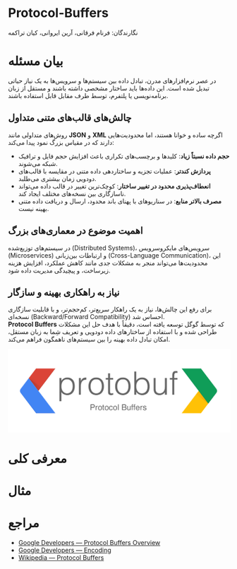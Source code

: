 # Protocol-Buffers

نگارندگان: فرنام فرقانی، آرین ایروانی، کیان تراکمه

# بیان مسئله

در عصر نرم‌افزارهای مدرن، تبادل داده بین سیستم‌ها و سرویس‌ها به یک نیاز حیاتی تبدیل شده است. این داده‌ها باید ساختار مشخصی داشته باشند و مستقل از زبان برنامه‌نویسی یا پلتفرم، توسط طرف مقابل قابل استفاده باشند.  

## چالش‌های قالب‌های متنی متداول

روش‌های متداولی مانند **JSON** و **XML** اگرچه ساده و خوانا هستند، اما محدودیت‌هایی دارند که در مقیاس بزرگ نمود پیدا می‌کند:

- **حجم داده نسبتاً زیاد**: کلیدها و برچسب‌های تکراری باعث افزایش حجم فایل و ترافیک شبکه می‌شوند.
- **پردازش کندتر**: عملیات تجزیه و ساختاردهی داده متنی در مقایسه با قالب‌های دودویی زمان بیشتری می‌طلبد.
- **انعطاف‌پذیری محدود در تغییر ساختار**: کوچک‌ترین تغییر در قالب داده می‌تواند ناسازگاری بین نسخه‌های مختلف ایجاد کند.
- **مصرف بالاتر منابع**: در سناریوهای با پهنای باند محدود، ارسال و دریافت داده متنی بهینه نیست.

## اهمیت موضوع در معماری‌های بزرگ

در سیستم‌های توزیع‌شده (Distributed Systems)، سرویس‌های مایکروسرویس (Microservices) و ارتباطات بین‌زبانی (Cross-Language Communication)، این محدودیت‌ها می‌تواند منجر به مشکلات جدی مانند کاهش عملکرد، افزایش هزینه زیرساخت، و پیچیدگی مدیریت داده شود.

## نیاز به راهکاری بهینه و سازگار

برای رفع این چالش‌ها، نیاز به یک راهکار سریع‌تر، کم‌حجم‌تر، و با قابلیت سازگاری نسخه‌ای (Backward/Forward Compatibility) احساس شد.  
**Protocol Buffers** که توسط گوگل توسعه یافته است، دقیقاً با هدف حل این مشکلات طراحی شده و با استفاده از ساختارهای داده دودویی و تعریف شِما به زبان مستقل، امکان تبادل داده بهینه را بین سیستم‌های ناهمگون فراهم می‌کند.

![img.png](assets/protobuf.png)

# معرفی کلی



# مثال



# مراجع

* [Google Developers — Protocol Buffers Overview](https://developers.google.com/protocol-buffers/docs/overview)
* [Google Developers — Encoding](https://developers.google.com/protocol-buffers/docs/encoding)
* [Wikipedia — Protocol Buffers](https://en.wikipedia.org/wiki/Protocol_Buffers)
